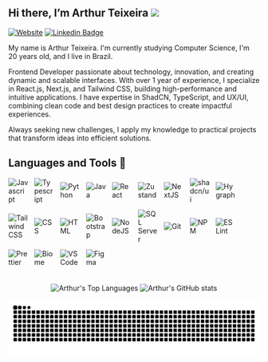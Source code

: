 ## Hi there, I’m Arthur Teixeira <img src="https://media.giphy.com/media/hvRJCLFzcasrR4ia7z/giphy.gif" width="25px"></a>

[![Website](https://img.shields.io/badge/Website-000?style=for-the-badge&logo=vercel&logoColor=white)](https://arthurteixeira.vercel.app/)
[![Linkedin Badge](https://img.shields.io/badge/LinkedIn-0077B5?style=for-the-badge&logo=linkedin&logoColor=white)](https://www.linkedin.com/in/arthur-teixeira-451768215/)

My name is Arthur Teixeira. I'm currently studying Computer Science, I'm 20 years old, and I live in Brazil.

Frontend Developer passionate about technology, innovation, and creating dynamic and scalable interfaces. With over 1 year of experience, I specialize in React.js, Next.js, and Tailwind CSS, building high-performance and intuitive applications. I have expertise in ShadCN, TypeScript, and UX/UI, combining clean code and best design practices to create impactful experiences.

Always seeking new challenges, I apply my knowledge to practical projects that transform ideas into efficient solutions.

## Languages and Tools 🚀

<div style="display: flex; flex-wrap: wrap; gap: 12px; align-items: center;">
  <img title="Javascript" alt="Javascript" src="https://cdn.jsdelivr.net/gh/devicons/devicon@latest/icons/javascript/javascript-original.svg" width="40px" />
  <img title="Typescript" alt="Typescript" src="https://cdn.jsdelivr.net/gh/devicons/devicon@latest/icons/typescript/typescript-original.svg" width="40px" />
  <img title="Python" alt="Python" src="https://cdn.jsdelivr.net/gh/devicons/devicon@latest/icons/python/python-original.svg" width="40px" />
  <img title="Java" alt="Java" src="https://cdn.jsdelivr.net/gh/devicons/devicon@latest/icons/java/java-original.svg" width="40px" />
  <img title="React" alt="React" src="https://cdn.jsdelivr.net/gh/devicons/devicon@latest/icons/react/react-original.svg" width="40px" />
  <img title="Zustand" alt="Zustand" src="https://cdn.jsdelivr.net/gh/devicons/devicon@latest/icons/zustand/zustand-original.svg" width="40px" />
  <img title="NextJS" alt="NextJS" src="https://cdn.jsdelivr.net/gh/devicons/devicon@latest/icons/nextjs/nextjs-original.svg" width="40px" />
  <img title="shadcn/ui" src="https://ui.shadcn.com/favicon.ico" alt="shadcn/ui" width="40px"/>
  <img title="Hygraph" src="https://github.com/hygraph.png" alt="Hygraph" width="40px"/>
  <img title="TailwindCSS" alt="TailwindCSS" src="https://cdn.jsdelivr.net/gh/devicons/devicon@latest/icons/tailwindcss/tailwindcss-original.svg" width="40px" />
  <img title="CSS" alt="CSS" src="https://cdn.jsdelivr.net/gh/devicons/devicon@latest/icons/css3/css3-original.svg" width="40px" />
  <img title="HTML" alt="HTML" src="https://cdn.jsdelivr.net/gh/devicons/devicon@latest/icons/html5/html5-original.svg" width="40px" />
  <img title="Bootstrap" alt="Bootstrap" src="https://cdn.jsdelivr.net/gh/devicons/devicon@latest/icons/bootstrap/bootstrap-original.svg" width="40px" />
  <img title="NodeJS" alt="NodeJS" src="https://cdn.jsdelivr.net/gh/devicons/devicon@latest/icons/nodejs/nodejs-original.svg" width="40px" />
  <img title="SQL Server" alt="SQL Server" src="https://cdn.jsdelivr.net/gh/devicons/devicon@latest/icons/microsoftsqlserver/microsoftsqlserver-original.svg" width="40px" />
  <img title="Git" alt="Git" src="https://cdn.jsdelivr.net/gh/devicons/devicon@latest/icons/git/git-original.svg" width="40px" />
  <img title="NPM" alt="NPM" src="https://cdn.jsdelivr.net/gh/devicons/devicon@latest/icons/npm/npm-original.svg" width="40px" />
  <img title="ESLint" alt="ESLint" src="https://cdn.jsdelivr.net/gh/devicons/devicon@latest/icons/eslint/eslint-original.svg" width="40px" />
  <img src="https://github.com/tomchen/stack-icons/blob/master/logos/prettier.svg" title="Prettier" alt="Prettier" width="40px" />
  <img title="Biome" alt="Biome" src="https://cdn.jsdelivr.net/gh/devicons/devicon@latest/icons/biome/biome-original.svg" width="40px" />
  <img title="VSCode" alt="VSCode" src="https://cdn.jsdelivr.net/gh/devicons/devicon@latest/icons/vscode/vscode-original.svg" width="40px"/>
  <img title="Figma" alt="Figma"  src="https://cdn.jsdelivr.net/gh/devicons/devicon@latest/icons/figma/figma-original.svg" width="40px" />
</div>

<br>
<br>

<div align="center">
  <img align="center" src="https://github-readme-stats.vercel.app/api/top-langs/?username=arthurteixeiradev&layout=compact&theme=dark#gh-dark-mode-only" alt="Arthur's Top Languages" />
  <img align="center" src="https://github-readme-stats.vercel.app/api?username=arthurteixeiradev&show_icons=true&theme=dark#gh-dark-mode-only" alt="Arthur's GitHub stats" />
</div>

<br clear="both">

<div align=center>
  <img src="https://raw.githubusercontent.com/arthurteixeiradev/arthurteixeiradev/output/snake.svg" alt="Snake animation" />
</div>
